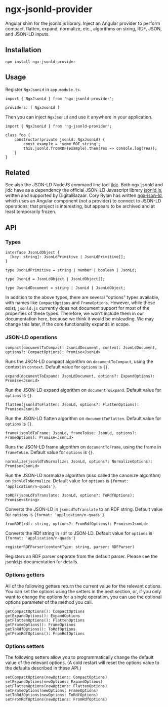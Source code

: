 # ngx-jsonld-provider

Angular shim for the jsonld.js library. Inject an Angular provider to perform compact, flatten, expand, normalize, etc., algorithms on string, RDF, JSON, and JSON-LD inputs.

## Installation

```npm install ngx-jsonld-provider```

## Usage

Register ```NgxJsonLd``` in ```app.module.ts```.
```
import { NgxJsonLd } from 'ngx-jsonld-provider';

providers: [ NgxJsonLd ]
```

Then you can inject ```NgxJsonLd``` and use it anywhere in your application.
```
import { NgxJsonLd } from 'ng-jsonld-provider';

class foo {
    constructor(private jsonld: NgxJsonLd) {
        const example = 'some RDF string';
        this.jsonld.fromRDF(example).then(res => console.log(res));
    }
}
```
## Related

See also the JSON-LD NodeJS command line tool [jldc](https://github.com/Aaron-Sterling/jldc). Both ngx-jsonld and jldc have as a dependency the official JSON-LD Javascript library [jsonld.js](https://github.com/digitalbazaar/jsonld.js/), written and supported by DigitalBazaar. Cory Rylan has written [ngx-json-ld](https://github.com/coryrylan/ngx-json-ld), which uses an Angular component (not a provider) to connect to JSON-LD operations; that project is interesting, but appears to be archived and at least temporarily frozen.

## API

### Types

```
interface JsonLdObject {
  [key: string]: JsonLdPrimitive | JsonLdPrimitive[];
}

type JsonLdPrimitive = string | number | boolean | JsonLd;

type JsonLd = JsonLdObject | JsonLdObject[];

type JsonLdDocument = string | JsonLd | JsonLdObject;
```
In addition to the above types, there are several "options" types available, with names like ```CompactOptions``` and ```FrameOptions```. However, while these exist, ```jsonld.js``` currently does not document support for most of the properties of these types. Therefore, we won't include them in our documentation here, because we think it would be misleading. We may change this later, if the core functionality expands in scope.

### JSON-LD operations

```compact(documentToCompact: JsonLdDocument, context: JsonLdDocument, options?: CompactOptions): Promise<JsonLd>```

Runs the JSON-LD compact algorithm on ```documentToCompact```, using the context in ```context```. Default value for ```options``` is ```{}```.

```expand(documentToExpand: JsonLdDocument, options?: ExpandOptions): Promise<JsonLd>```

Run the JSON-LD expand algorithm on ```documentToExpand```. Default value for ```options``` is ```{}```.

```flatten(jsonldToFlatten: JsonLd, options?: FlattenOptions): Promise<JsonLd>```

Run the JSON-LD flatten algorithm on ```documentToFlatten```. Default value for ```options``` is ```{}```.

```frame(jsonldToFrame: JsonLd, frameToUse: JsonLd, options?: FrameOptions): Promise<JsonLd>```

Runs the JSON-LD frame algorithm on ```documentToFrame```, using the frame in ```frameToUse```. Default value for ```options``` is ```{}```.

```normalize(jsonldToNormalize: JsonLd, options?: NormalizeOptions): Promise<JsonLd>```

Run the JSON-LD normalize algorithm (also called the canonize algorithm) on ```jsonldToNormalize```. Default value for ```options``` is ```{format: 'application/n-quads'}```.

```toRDF(jsonLdToTranslate: JsonLd, options?: ToRdfOptions): Promise<string>```

Converts the JSON-LD in ```jsonLdToTranslate``` to an RDF string. Default value for ```options``` is ```{format: 'application/n-quads'}```.

```fromRDF(rdf: string, options?: FromRdfOptions): Promise<JsonLd>```

Converts the RDf string in ```rdf``` to JSON-LD. Default value for ```options``` is ```{format: 'application/n-quads'}```

```registerRDFParser(contentType: string, parser: RDFParser)```

Registers an RDF parser separate from the default parser. Please see the jsonld.js documentation for details.

### Options getters

All of the following getters return the current value for the relevant options. You can set the options using the setters in the next section, or, if you only want to change the options for a single operation, you can use the optional options parameter of the method you call.
```
getCompactOptions(): CompactOptions
getExpandOptions(): ExpandOptions
getFlattenOptions(): FlattenOptions
getFrameOptions(): FrameOptions
getToRdfOptions(): ToRdfOptions
getFromRdfOptions(): FromRdfOptions
```

### Options setters

The following setters allow you to programmatically change the default value of the relevant options. (A cold restart will reset the options value to the defaults described in these API.)

```
setCompactOptions(newOptions: CompactOptions)
setExpandOptions(newOptions: ExpandOptions)
setFlattenOptions(newOptions: FlattenOptions)
setFrameOptions(newOptions: FrameOptions)
setToRdfOptions(newOptions: ToRdfOptions)
setFromRdfOptions(newOptions: FromRdfOptions)
```